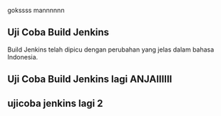 gokssss mannnnnn
## Uji Coba Build Jenkins
Build Jenkins telah dipicu dengan perubahan yang jelas dalam bahasa Indonesia.
## Uji Coba Build Jenkins lagi ANJAIIIIII
## ujicoba jenkins lagi 2
